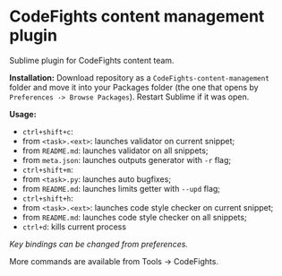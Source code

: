 # CodeFights content management plugin
Sublime plugin for CodeFights content team.

**Installation:** 
Download repository as a `CodeFights-content-management` folder and move it into your Packages folder (the one that opens by `Preferences -> Browse Packages`). Restart Sublime if it was open.

**Usage:**
 * `ctrl+shift+c`:
  * from `<task>.<ext>`: launches validator on current snippet;
  * from `README.md`: launches validator on all snippets;
  * from `meta.json`: launches outputs generator with `-r` flag;
 * `ctrl+shift+m`:
  * from `<task>.py`: launches auto bugfixes;
  * from `README.md`: launches limits getter with `--upd` flag;
 * `ctrl+shift+h`:
  * from `<task>.<ext>`: launches code style checker on current snippet;
  * from `README.md`: launches code style checker on all snippets;
 * `ctrl+d`: kills current process

*Key bindings can be changed from preferences.*

More commands are available from Tools -> CodeFights.
